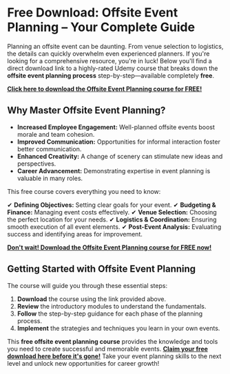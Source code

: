 # Free Download: Offsite Event Planning – Your Complete Guide

Planning an offsite event can be daunting. From venue selection to logistics, the details can quickly overwhelm even experienced planners. If you're looking for a comprehensive resource, you're in luck! Below you'll find a direct download link to a highly-rated Udemy course that breaks down the **offsite event planning process** step-by-step—available completely **free**.

[**Click here to download the Offsite Event Planning course for FREE!**](https://udemywork.com/offsite-event-planning)

## Why Master Offsite Event Planning?

*   **Increased Employee Engagement:** Well-planned offsite events boost morale and team cohesion.
*   **Improved Communication:** Opportunities for informal interaction foster better communication.
*   **Enhanced Creativity:** A change of scenery can stimulate new ideas and perspectives.
*   **Career Advancement:** Demonstrating expertise in event planning is valuable in many roles.

This free course covers everything you need to know:

✔ **Defining Objectives:** Setting clear goals for your event.
✔ **Budgeting & Finance:** Managing event costs effectively.
✔ **Venue Selection:** Choosing the perfect location for your needs.
✔ **Logistics & Coordination:** Ensuring smooth execution of all event elements.
✔ **Post-Event Analysis:** Evaluating success and identifying areas for improvement.

[**Don't wait! Download the Offsite Event Planning course for FREE now!**](https://udemywork.com/offsite-event-planning)

## Getting Started with Offsite Event Planning

The course will guide you through these essential steps:

1.  **Download** the course using the link provided above.
2.  **Review** the introductory modules to understand the fundamentals.
3.  **Follow** the step-by-step guidance for each phase of the planning process.
4.  **Implement** the strategies and techniques you learn in your own events.

This **free offsite event planning course** provides the knowledge and tools you need to create successful and memorable events. [**Claim your free download here before it's gone!**](https://udemywork.com/offsite-event-planning) Take your event planning skills to the next level and unlock new opportunities for career growth!
